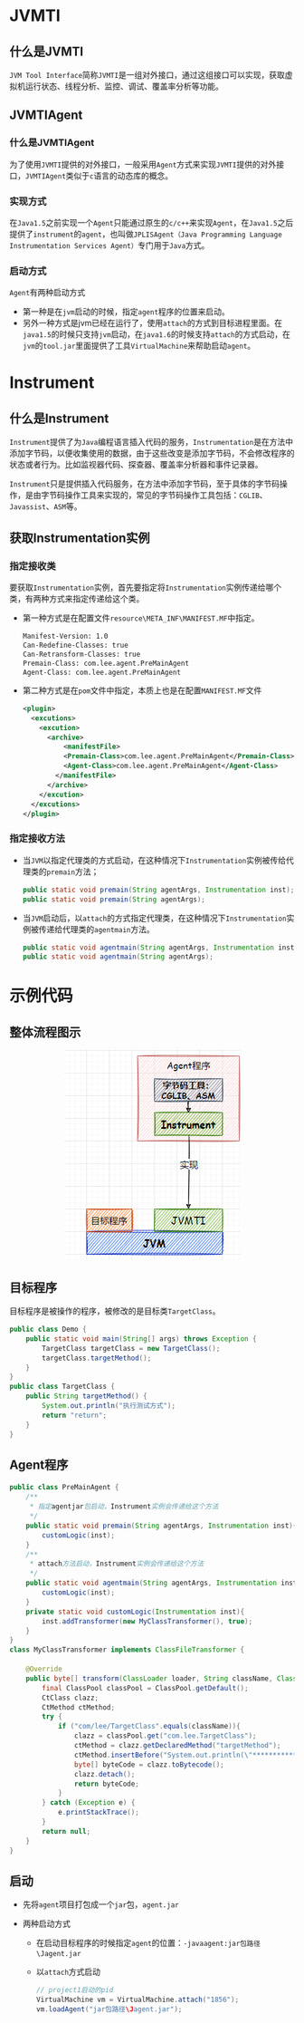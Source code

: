 # JVMTI

## 什么是JVMTI

`JVM Tool Interface`简称`JVMTI`是一组对外接口，通过这组接口可以实现，获取虚拟机运行状态、线程分析、监控、调试、覆盖率分析等功能。

## JVMTIAgent

### 什么是JVMTIAgent

为了使用`JVMTI`提供的对外接口，一般采用`Agent`方式来实现`JVMTI`提供的对外接口，`JVMTIAgent`类似于`c`语言的动态库的概念。

### 实现方式

在`Java1.5`之前实现一个`Agent`只能通过原生的`c/c++`来实现`Agent`，在`Java1.5`之后提供了`instrument`的`agent`，也叫做`JPLISAgent（Java Programming Language Instrumentation Services Agent）`专门用于`Java`方式。

### 启动方式

`Agent`有两种启动方式

- 第一种是在`jvm`启动的时候，指定`agent`程序的位置来启动。
- 另外一种方式是jvm已经在运行了，使用`attach`的方式到目标进程里面。在`java1.5`的时候只支持`jvm`启动，在`java1.6`的时候支持`attach`的方式启动，在`jvm`的`tool.jar`里面提供了工具`VirtualMachine`来帮助启动`agent`。


# Instrument

## 什么是Instrument

`Instrument`提供了为`Java`编程语言插入代码的服务，`Instrumentation`是在方法中添加字节码，以便收集使用的数据，由于这些改变是添加字节码，不会修改程序的状态或者行为。比如监视器代码、探查器、覆盖率分析器和事件记录器。

`Instrument`只是提供插入代码服务，在方法中添加字节码，至于具体的字节码操作，是由字节码操作工具来实现的，常见的字节码操作工具包括：`CGLIB`、`Javassist`、`ASM`等。

## 获取Instrumentation实例

### 指定接收类

要获取`Instrumentation`实例，首先要指定将`Instrumentation`实例传递给哪个类，有两种方式来指定传递给这个类。

- 第一种方式是在配置文件`resource\META_INF\MANIFEST.MF`中指定。

  ```properties
  Manifest-Version: 1.0
  Can-Redefine-Classes: true
  Can-Retransform-Classes: true
  Premain-Class: com.lee.agent.PreMainAgent
  Agent-Class: com.lee.agent.PreMainAgent
  ```

  

- 第二种方式是在`pom`文件中指定，本质上也是在配置`MANIFEST.MF`文件

  ```xml
  <plugin>
    <excutions>
      <excution>
        <archive>
        	<manifestFile>
            <Premain-Class>com.lee.agent.PreMainAgent</Premain-Class>
            <Agent-Class>com.lee.agent.PreMainAgent</Agent-Class>
          </manifestFile>
        </archive>
      </excution>
    </excutions>
  </plugin>
  ```

### 指定接收方法

- 当`JVM`以指定代理类的方式启动，在这种情况下`Instrumentation`实例被传给代理类的`premain`方法；

  ```java
  public static void premain(String agentArgs, Instrumentation inst);
  public static void premain(String agentArgs);
  ```

- 当`JVM`启动后，以`attach`的方式指定代理类，在这种情况下`Instrumentation`实例被传递给代理类的`agentmain`方法。

  ```java
  public static void agentmain(String agentArgs, Instrumentation inst);
  public static void agentmain(String agentArgs);
  ```



# 示例代码

## 整体流程图示

<div align=center><img src="pic1.png"/></div>

## 目标程序

目标程序是被操作的程序，被修改的是目标类`TargetClass`。

```java
public class Demo {
    public static void main(String[] args) throws Exception {
        TargetClass targetClass = new TargetClass();
        targetClass.targetMethod();
    }
}
public class TargetClass {
    public String targetMethod() {
        System.out.println("执行测试方式");
        return "return";
    }
}
```

## Agent程序

```java
public class PreMainAgent {
    /**
     * 指定agentjar包启动，Instrument实例会传递给这个方法
     */
    public static void premain(String agentArgs, Instrumentation inst){
        customLogic(inst);
    }
    /**
     * attach方法启动，Instrument实例会传递给这个方法
     */ 
    public static void agentmain(String agentArgs, Instrumentation inst){
        customLogic(inst);
    }
    private static void customLogic(Instrumentation inst){
        inst.addTransformer(new MyClassTransformer(), true);
    }
}
class MyClassTransformer implements ClassFileTransformer {

    @Override
    public byte[] transform(ClassLoader loader, String className, Class<?> classBeingRedefined, ProtectionDomain protectionDomain, byte[] classfileBuffer) {
        final ClassPool classPool = ClassPool.getDefault();
        CtClass clazz;
        CtMethod ctMethod;
        try {
            if ("com/lee/TargetClass".equals(className)){
                clazz = classPool.get("com.lee.TargetClass");
                ctMethod = clazz.getDeclaredMethod("targetMethod");
                ctMethod.insertBefore("System.out.println(\"****************\");");
                byte[] byteCode = clazz.toBytecode();
                clazz.detach();
                return byteCode;
            }
        } catch (Exception e) {
            e.printStackTrace();
        }
        return null;
    }
}
```

## 启动

- 先将`agent`项目打包成一个`jar`包，`agent.jar`

- 两种启动方式

  - 在启动目标程序的时候指定`agent`的位置：`-javaagent:jar包路径\Jagent.jar`

  - 以`attach`方式启动

    ```java
    // project1启动的pid
    VirtualMachine vm = VirtualMachine.attach("1856");
    vm.loadAgent("jar包路径\Jagent.jar");
    ```

    